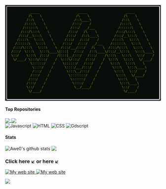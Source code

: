 <a href="https://awe0.github.io/Portfolio/">
  <img align="center" src="https://github.com/Awe0/Awe0/blob/main/icons/LogoAwe.png" alt="My web site"/>
</a>

#### Top Repositories

<a href="https://github.com/Awe0/Stellar-Station">
  <img align="center" src="https://github-readme-stats.vercel.app/api/pin/?username=Awe0&repo=Stellar-Station&theme=merko" />
</a>
<a href="https://github.com/Awe0/Color-Jam">
  <img align="center" src="https://github-readme-stats.vercel.app/api/pin/?username=Awe0&repo=Color-Jam&theme=merko" />
</a>

<div>
    <span>
        <img src="https://img.shields.io/badge/Javascript-0a0f0b?style=for-the-badge&logo=javascript" alt="Javascript">
    </span>
    <span>
        <img src="https://img.shields.io/badge/Html-0a0f0b?style=for-the-badge&logo=html5" alt="HTML">
    </span>
    <span>
        <img src="https://img.shields.io/badge/Css-0a0f0b?style=for-the-badge&logo=css3" alt="CSS">
    </span>
    <span>
        <img src="https://img.shields.io/badge/Gdscript-0a0f0b?style=for-the-badge&logo=godotengine" alt="Gdscript">
    </span>
</div>

#### Stats
<a>
<img align="center" src="https://github-readme-stats.vercel.app/api?username=Awe0&show_icons=true&theme=merko&rank_icon=github" alt="Awe0's github stats" />
</a>
<a>
  <img align="center" src="https://github-readme-stats.vercel.app/api/top-langs/?username=Awe0&layout=compact&hide_progress=true&theme=merko" />
</a>

### Click here ↙️ or here ↙️

<div>
    <span>
      <a href="https://awe0.github.io/Portfolio/">
        <img src="https://img.shields.io/badge/Portfolio-0a0f0b?style=for-the-badge&logo=gnometerminal" alt="My web site"/>
      </a>
    </span>
    <span>
      <a href="https://awe0.github.io/Portfolio/src/cv.pdf">
        <img src="https://img.shields.io/badge/CV-0a0f0b?style=for-the-badge&logo=gnometerminal" alt="My web site"/>
      </a>
    </span>
</div>

![](https://visitcount.itsvg.in/api?id=Awe0&icon=4&color=1)
